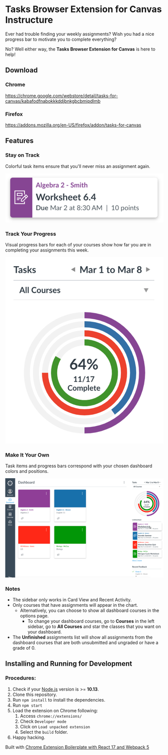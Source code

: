 # Tasks Browser Extension for Canvas Instructure

Ever had trouble finding your weekly assignments? Wish you had a nice progress bar to motivate you to complete everything?

No? Well either way, the **Tasks Browser Extension for Canvas** is here to help!

## Download

### Chrome

https://chrome.google.com/webstore/detail/tasks-for-canvas/kabafodfnabokkkddjbnkgbcbmipdlmb

### Firefox

https://addons.mozilla.org/en-US/firefox/addon/tasks-for-canvas

## Features

### Stay on Track

Colorful task items ensure that you'll never miss an assignment again.

![](demo/Demo1.png)

### Track Your Progress

Visual progress bars for each of your courses show how far you are in completing your assignments this week.

![](demo/Demo2.png)

### Make It Your Own

Task items and progress bars correspond with your chosen dashboard colors and positions.

![](demo/Demo3.png)

### Notes

- The sidebar only works in Card View and Recent Activity.
- Only courses that have assignments will appear in the chart.
  - Alternatively, you can choose to show all dashboard courses in the options page.
    - To change your dashboard courses, go to **Courses** in the left sidebar, go to **All Courses** and star the classes that you want on your dashboard.
- The **Unfinished** assignments list will show all assignments from the dashboard courses that are both unsubmitted and ungraded or have a grade of 0.

## Installing and Running for Development

### Procedures:

1. Check if your [Node.js](https://nodejs.org/) version is >= **10.13**.
2. Clone this repository.
3. Run `npm install` to install the dependencies.
4. Run `npm start`
5. Load the extension on Chrome following:
   1. Access `chrome://extensions/`
   2. Check `Developer mode`
   3. Click on `Load unpacked extension`
   4. Select the `build` folder.
6. Happy hacking.

Built with [Chrome Extension Boilerplate with React 17 and Webpack 5](https://github.com/lxieyang/chrome-extension-boilerplate-react.git)
